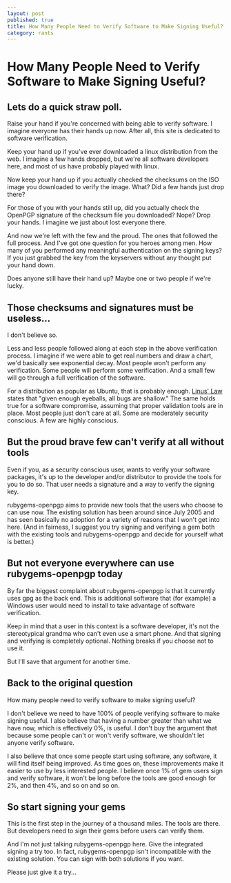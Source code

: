 ```yaml
---
layout: post
published: true
title: How Many People Need to Verify Software to Make Signing Useful?
category: rants
---
```


How Many People Need to Verify Software to Make Signing Useful?
===============================================================

## Lets do a quick straw poll.

Raise your hand if you're concerned with being able to verify
software.  I imagine everyone has their hands up now.  After all,
this site is dedicated to software verification.

Keep your hand up if you've ever downloaded a linux distribution from
the web.  I imagine a few hands dropped, but we're all software
developers here, and most of us have probably played with linux.

Now keep your hand up if you actually checked the checksums on the ISO
image you downloaded to verify the image.  What? Did a few hands just
drop there?

For those of you with your hands still up, did you actually check the
OpenPGP signature of the checksum file you downloaded?  Nope?  Drop
your hands.  I imagine we just about lost everyone there.

And now we're left with the few and the proud.  The ones that followed
the full process.  And I've got one question for you heroes among men.
How many of you performed any meaningful authentication on the signing
keys?  If you just grabbed the key from the keyservers without any
thought put your hand down.

Does anyone still have their hand up?  Maybe one or two people if
we're lucky.

## Those checksums and signatures must be useless...

I don't believe so.

Less and less people followed along at each step in the above
verification process.  I imagine if we were able to get real numbers
and draw a chart, we'd basically see exponential decay.  Most people
won't perform any verification.  Some people will perform some
verification.  And a small few will go through a full verification of
the software.

For a distribution as popular as Ubuntu, that is probably enough.
[Linus' Law](http://en.wikipedia.org/wiki/Linus%27s_Law) states that
"given enough eyeballs, all bugs are shallow."  The same holds true
for a software compromise, assuming that proper validation tools are
in place.  Most people just don't care at all.  Some are moderately
security conscious.  A few are highly conscious.

## But the proud brave few can't verify at all without tools

Even if you, as a security conscious user, wants to verify your
software packages, it's up to the developer and/or distributor to
provide the tools for you to do so.  That user needs a signature and a
way to verify the signing key.

rubygems-openpgp aims to provide new tools that the users who choose to
can use now.  The existing solution has been around since July 2005
and has seen basically no adoption for a variety of reasons that I
won't get into here.  (And in fairness, I suggest you try signing and
verifying a gem both with the existing tools and rubygems-openpgp and
decide for yourself what is better.)

## But not everyone everywhere can use rubygems-openpgp today

By far the biggest complaint about rubygems-openpgp is that it
currently uses gpg as the back end.  This is additional software that
(for example) a Windows user would need to install to take advantage
of software verification.

Keep in mind that a user in this context is a software developer, it's
not the stereotypical grandma who can't even use a smart phone.  And
that signing and verifying is completely optional.  Nothing breaks if
you choose not to use it.

But I'll save that argument for another time.


## Back to the original question

How many people need to verify software to make signing useful?

I don't believe we need to have 100% of people verifying software to
make signing useful.  I also believe that having a number greater than
what we have now, which is effectively 0%, is useful.  I don't buy the
argument that because some people can't or won't verify software, we
shouldn't let anyone verify software.

I also believe that once some people start using software, any
software, it will find itself being improved.  As time goes on, these
improvements make it easier to use by less interested people.  I
believe once 1% of gem users sign and verify software, it won't be
long before the tools are good enough for 2%, and then 4%, and so on
and so on.

## So start signing your gems

This is the first step in the journey of a thousand miles.  The tools
are there.  But developers need to sign their gems before users can
verify them.

And I'm not just talking rubygems-openpgp here.  Give the integrated
signing a try too. In fact, rubygems-openpgp isn't incompatible with
the existing solution.  You can sign with both solutions if you want.

Please just give it a try...
